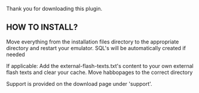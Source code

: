Thank you for downloading this plugin.

## HOW TO INSTALL?
Move everything from the installation files directory to the appropriate directory and restart your emulator.
SQL's will be automatically created if needed

If applicable:
  Add the external-flash-texts.txt's content to your own external flash texts and clear your cache.
  Move habbopages to the correct directory 

Support is provided on the download page under 'support'.
